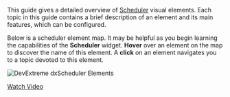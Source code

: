 This guide gives a detailed overview of [Scheduler](/api-reference/10%20UI%20Widgets/dxScheduler '/Documentation/ApiReference/UI_Widgets/dxScheduler/') visual elements. Each topic in this guide contains a brief description of an element and its main features, which can be configured.

Below is a scheduler element map. It may be helpful as you begin learning the capabilities of the **Scheduler** widget. **Hover** over an element on the map to discover the name of this element. A **click** on an element navigates you to a topic devoted to this element.

<img style="margin:0px auto;display:block" src="/Content/images/doc/16_2/UiWidgets/Scheduler_VisualElements.png" alt="DevExtreme dxScheduler Elements" usemap="#schedulerElements" />
<map name="schedulerElements">
	<area  alt="Date Navigator" title="Date Navigator" href="/Documentation/16_2/Guide/Widgets/Scheduler/Visual_Elements/#Date_Navigator" shape="rect" coords="150,46,408,90" style="outline:none;" target="_self"     />
	<area  alt="View Selector" title="View Selector" href="/Documentation/16_2/Guide/Widgets/Scheduler/Visual_Elements/#View_Selector" shape="rect" coords="639,32,940,96" style="outline:none;" target="_self"     />
	<area  alt="Resource Headers" title="Resource Headers" href="/Documentation/16_2/Guide/Widgets/Scheduler/Visual_Elements/#Resource_Headers" shape="rect" coords="131,94,940,134" style="outline:none;" target="_self"     />
	<area  alt="Appointment" title="Appointment" href="/Documentation/16_2/Guide/Widgets/Scheduler/Visual_Elements/#Appointment" shape="rect" coords="258,218,584,422" style="outline:none;" target="_self"     />
	<area  alt="Appointment" title="Appointment" href="/Documentation/16_2/Guide/Widgets/Scheduler/Visual_Elements/#Appointment" shape="rect" coords="592,467,923,570" style="outline:none;" target="_self"     />
	<area shape="rect" coords="938,682,940,684" alt="Image Map" style="outline:none;" />
</map>

<a href="https://www.youtube.com/watch?v=evabB5-rZZ8&list=PL8h4jt35t1wjGvgflbHEH_e3b23AA30-z&index=52" class="button orange small fix-width-155" target="_blank">Watch Video</a>